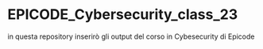 # EPICODE_Cybersecurity_class_23
in questa repository inserirò gli output del corso in Cybesecurity di Epicode

